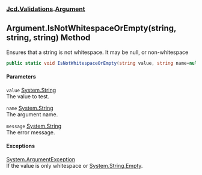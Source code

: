### [Jcd.Validations](Jcd_Validations.md 'Jcd.Validations').[Argument](Jcd_Validations_Argument.md 'Jcd.Validations.Argument')
## Argument.IsNotWhitespaceOrEmpty(string, string, string) Method
Ensures that a string is not whitespace. It may be null, or non-whitespace  
```csharp
public static void IsNotWhitespaceOrEmpty(string value, string name=null, string message=null);
```
#### Parameters
<a name='Jcd_Validations_Argument_IsNotWhitespaceOrEmpty(string_string_string)_value'></a>
`value` [System.String](https://docs.microsoft.com/en-us/dotnet/api/System.String 'System.String')  
The value to test.
  
<a name='Jcd_Validations_Argument_IsNotWhitespaceOrEmpty(string_string_string)_name'></a>
`name` [System.String](https://docs.microsoft.com/en-us/dotnet/api/System.String 'System.String')  
The argument name.
  
<a name='Jcd_Validations_Argument_IsNotWhitespaceOrEmpty(string_string_string)_message'></a>
`message` [System.String](https://docs.microsoft.com/en-us/dotnet/api/System.String 'System.String')  
The error message.
  
#### Exceptions
[System.ArgumentException](https://docs.microsoft.com/en-us/dotnet/api/System.ArgumentException 'System.ArgumentException')  
If the value is only whitespace or [System.String.Empty](https://docs.microsoft.com/en-us/dotnet/api/System.String.Empty 'System.String.Empty').

